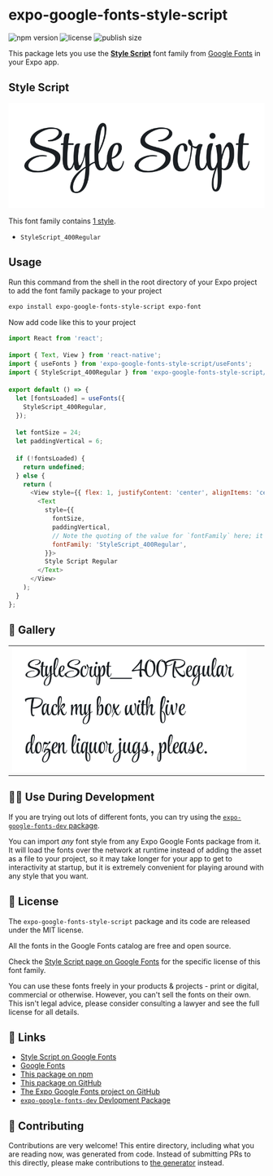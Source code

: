 # expo-google-fonts-style-script

![npm version](https://flat.badgen.net/npm/v/expo-google-fonts-style-script)
![license](https://flat.badgen.net/github/license/expo/google-fonts)
![publish size](https://flat.badgen.net/packagephobia/install/expo-google-fonts-style-script)

This package lets you use the [**Style Script**](https://fonts.google.com/specimen/Style+Script) font family from [Google Fonts](https://fonts.google.com/) in your Expo app.

## Style Script

![Style Script](./font-family.png)

This font family contains [1 style](#-gallery).

- `StyleScript_400Regular`

## Usage

Run this command from the shell in the root directory of your Expo project to add the font family package to your project
```sh
expo install expo-google-fonts-style-script expo-font
```

Now add code like this to your project
```js
import React from 'react';

import { Text, View } from 'react-native';
import { useFonts } from 'expo-google-fonts-style-script/useFonts';
import { StyleScript_400Regular } from 'expo-google-fonts-style-script/400Regular';

export default () => {
  let [fontsLoaded] = useFonts({
    StyleScript_400Regular,
  });

  let fontSize = 24;
  let paddingVertical = 6;

  if (!fontsLoaded) {
    return undefined;
  } else {
    return (
      <View style={{ flex: 1, justifyContent: 'center', alignItems: 'center' }}>
        <Text
          style={{
            fontSize,
            paddingVertical,
            // Note the quoting of the value for `fontFamily` here; it expects a string!
            fontFamily: 'StyleScript_400Regular',
          }}>
          Style Script Regular
        </Text>
      </View>
    );
  }
};

```

## 🔡 Gallery


||||
|-|-|-|
|![StyleScript_400Regular](.//400Regular/StyleScript_400Regular.ttf.png)||||


## 👩‍💻 Use During Development

If you are trying out lots of different fonts, you can try using the [`expo-google-fonts-dev` package](https://github.com/freeboub/google-fonts/tree/master/font-packages/dev#readme).

You can import *any* font style from any Expo Google Fonts package from it. It will load the fonts
over the network at runtime instead of adding the asset as a file to your project, so it may take longer
for your app to get to interactivity at startup, but it is extremely convenient
for playing around with any style that you want.

## 📖 License

The `expo-google-fonts-style-script` package and its code are released under the MIT license.

All the fonts in the Google Fonts catalog are free and open source.

Check the [Style Script page on Google Fonts](https://fonts.google.com/specimen/Style+Script) for the specific license of this font family.

You can use these fonts freely in your products & projects - print or digital, commercial or otherwise. However, you can't sell the fonts on their own. This isn't legal advice, please consider consulting a lawyer and see the full license for all details.

## 🔗 Links

- [Style Script on Google Fonts](https://fonts.google.com/specimen/Style+Script)
- [Google Fonts](https://fonts.google.com/)
- [This package on npm](https://www.npmjs.com/package/expo-google-fonts-style-script)
- [This package on GitHub](https://github.com/freeboub/google-fonts/tree/master/font-packages/style-script)
- [The Expo Google Fonts project on GitHub](https://github.com/freeboub/google-fonts)
- [`expo-google-fonts-dev` Devlopment Package](https://github.com/freeboub/google-fonts/tree/master/font-packages/dev)

## 🤝 Contributing

Contributions are very welcome! This entire directory, including what you are reading now, was generated from code. Instead of submitting PRs to this directly, please make contributions to [the generator](https://github.com/freeboub/google-fonts/tree/master/packages/generator) instead.
